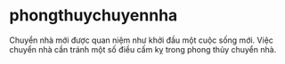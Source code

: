 # phongthuychuyennha
Chuyển nhà mới được quan niệm như khởi đầu một cuộc sống mới. Việc chuyển nhà cần tránh một số điều cấm kỵ trong phong thủy chuyển nhà.
